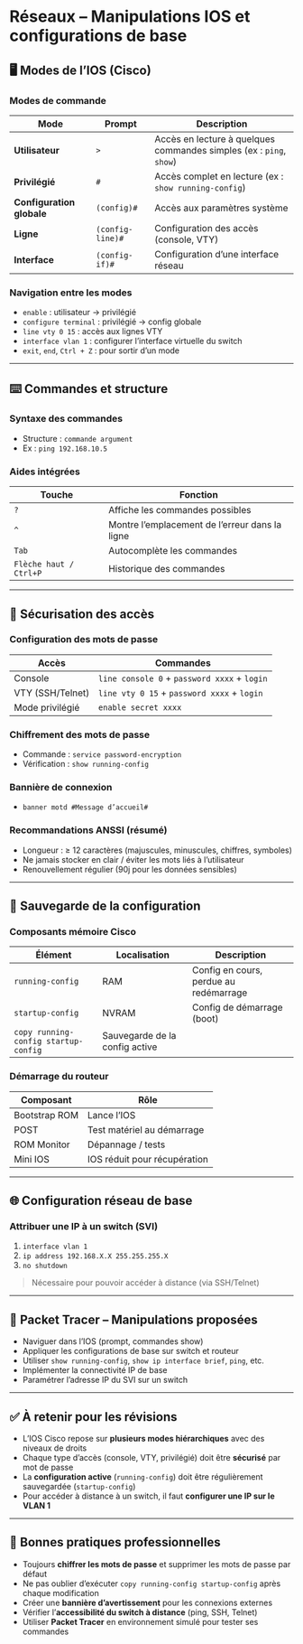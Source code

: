 # Réseaux – Manipulations IOS et configurations de base

## 🖥️ Modes de l’IOS (Cisco)

### Modes de commande

|Mode|Prompt|Description|
|---|---|---|
|**Utilisateur**|`>`|Accès en lecture à quelques commandes simples (ex : `ping`, `show`)|
|**Privilégié**|`#`|Accès complet en lecture (ex : `show running-config`)|
|**Configuration globale**|`(config)#`|Accès aux paramètres système|
|**Ligne**|`(config-line)#`|Configuration des accès (console, VTY)|
|**Interface**|`(config-if)#`|Configuration d’une interface réseau|

### Navigation entre les modes

- `enable` : utilisateur → privilégié
- `configure terminal` : privilégié → config globale
- `line vty 0 15` : accès aux lignes VTY
- `interface vlan 1` : configurer l’interface virtuelle du switch
- `exit`, `end`, `Ctrl + Z` : pour sortir d’un mode

---

## ⌨️ Commandes et structure

### Syntaxe des commandes

- Structure : `commande argument`
- Ex : `ping 192.168.10.5`

### Aides intégrées

|Touche|Fonction|
|---|---|
|`?`|Affiche les commandes possibles|
|`^`|Montre l’emplacement de l’erreur dans la ligne|
|`Tab`|Autocomplète les commandes|
|`Flèche haut / Ctrl+P`|Historique des commandes|

---

## 🔐 Sécurisation des accès

### Configuration des mots de passe

|Accès|Commandes|
|---|---|
|Console|`line console 0` + `password xxxx` + `login`|
|VTY (SSH/Telnet)|`line vty 0 15` + `password xxxx` + `login`|
|Mode privilégié|`enable secret xxxx`|

### Chiffrement des mots de passe

- Commande : `service password-encryption`
- Vérification : `show running-config`

### Bannière de connexion

- `banner motd #Message d’accueil#`

### Recommandations ANSSI (résumé)

- Longueur : ≥ 12 caractères (majuscules, minuscules, chiffres, symboles)
- Ne jamais stocker en clair / éviter les mots liés à l’utilisateur
- Renouvellement régulier (90j pour les données sensibles)

---

## 💾 Sauvegarde de la configuration

### Composants mémoire Cisco

|Élément|Localisation|Description|
|---|---|---|
|`running-config`|RAM|Config en cours, perdue au redémarrage|
|`startup-config`|NVRAM|Config de démarrage (boot)|
|`copy running-config startup-config`|Sauvegarde de la config active||

### Démarrage du routeur

|Composant|Rôle|
|---|---|
|Bootstrap ROM|Lance l’IOS|
|POST|Test matériel au démarrage|
|ROM Monitor|Dépannage / tests|
|Mini IOS|IOS réduit pour récupération|

---

## 🌐 Configuration réseau de base

### Attribuer une IP à un switch (SVI)

1. `interface vlan 1`
2. `ip address 192.168.X.X 255.255.255.X`
3. `no shutdown`

> Nécessaire pour pouvoir accéder à distance (via SSH/Telnet)

---

## 🧪 Packet Tracer – Manipulations proposées

- Naviguer dans l’IOS (prompt, commandes show)
- Appliquer les configurations de base sur switch et routeur
- Utiliser `show running-config`, `show ip interface brief`, `ping`, etc.
- Implémenter la connectivité IP de base
- Paramétrer l’adresse IP du SVI sur un switch

---

## ✅ À retenir pour les révisions

- L’IOS Cisco repose sur **plusieurs modes hiérarchiques** avec des niveaux de droits
- Chaque type d’accès (console, VTY, privilégié) doit être **sécurisé** par mot de passe
- La **configuration active** (`running-config`) doit être régulièrement sauvegardée (`startup-config`)
- Pour accéder à distance à un switch, il faut **configurer une IP sur le VLAN 1**

---

## 📌 Bonnes pratiques professionnelles

- Toujours **chiffrer les mots de passe** et supprimer les mots de passe par défaut
- Ne pas oublier d’exécuter `copy running-config startup-config` après chaque modification
- Créer une **bannière d’avertissement** pour les connexions externes
- Vérifier l’**accessibilité du switch à distance** (ping, SSH, Telnet)
- Utiliser **Packet Tracer** en environnement simulé pour tester ses commandes